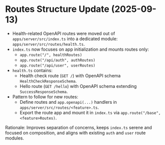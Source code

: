 # Routes Structure Update (2025-09-13)

- Health-related OpenAPI routes were moved out of `apps/server/src/index.ts` into a dedicated module: `apps/server/src/routes/health.ts`.
- `index.ts` now focuses on app initialization and mounts routes only:
  - `app.route("/", healthRoutes)`
  - `app.route("/api/auth", authRoutes)`
  - `app.route("/api/user", userRoutes)`
- `health.ts` contains:
  - Health check route (`GET /`) with OpenAPI schema `HealthCheckResponseSchema`.
  - Hello route (`GET /hello`) with OpenAPI schema extending `SuccessResponseSchema`.
- Pattern to follow for new routes:
  - Define routes and `app.openapi(...)` handlers in `apps/server/src/routes/<feature>.ts`.
  - Export the route app and mount it in `index.ts` via `app.route("/base", <feature>Routes)`.

Rationale: Improves separation of concerns, keeps `index.ts` serene and focused on composition, and aligns with existing `auth` and `user` route modules.